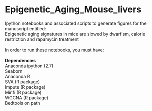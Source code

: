 # Epigenetic_Aging_Mouse_livers
Ipython notebooks and associated scripts to generate figures for the manuscript entitled:<br> Epigenetic aging signatures in mice are slowed by dwarfism, calorie restriction and rapamycin treatment<br>
<br>
In order to run these notebooks, you must have:<br>
<br>
<b>Dependencies</b><br>
Anaconda ipython (2.7)<br>
Seaborn <br>
Anaconda R<br>
SVA (R package) <br>
Impute (R package) <br>
Minfi (R package) <br>
WGCNA (R package) <br>
Bedtools on path <br>

